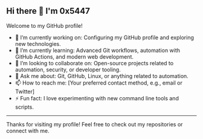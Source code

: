 ## Hi there 👋 I'm 0x5447

Welcome to my GitHub profile!

- 🔭 I’m currently working on: Configuring my GitHub profile and exploring new technologies.
- 🌱 I’m currently learning: Advanced Git workflows, automation with GitHub Actions, and modern web development.
- 👯 I’m looking to collaborate on: Open-source projects related to automation, security, or developer tooling.
- 💬 Ask me about: Git, GitHub, Linux, or anything related to automation.
- 📫 How to reach me: [Your preferred contact method, e.g., email or Twitter]
- ⚡ Fun fact: I love experimenting with new command line tools and scripts.

---

Thanks for visiting my profile! Feel free to check out my repositories or connect with me.
